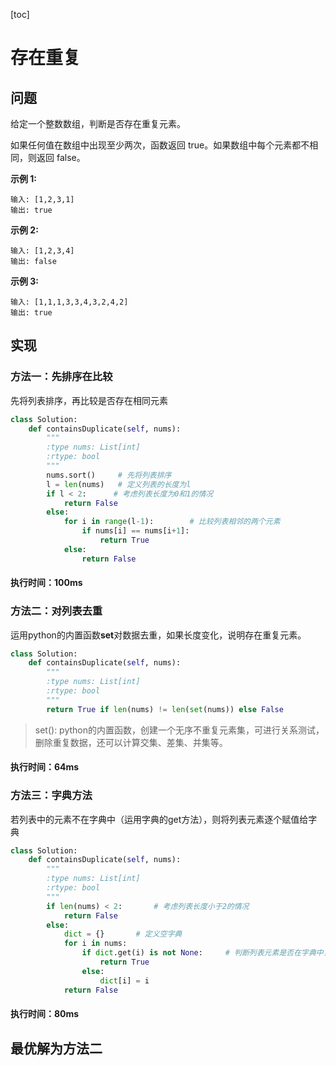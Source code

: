 [toc]
# 存在重复
## 问题
给定一个整数数组，判断是否存在重复元素。

如果任何值在数组中出现至少两次，函数返回 true。如果数组中每个元素都不相同，则返回 false。

**示例 1:**

```
输入: [1,2,3,1]
输出: true
```
**示例 2:**

```
输入: [1,2,3,4]
输出: false
```
**示例 3:**

```
输入: [1,1,1,3,3,4,3,2,4,2]
输出: true
```

## 实现
### 方法一：先排序在比较
先将列表排序，再比较是否存在相同元素

```python
class Solution:
    def containsDuplicate(self, nums):
        """
        :type nums: List[int]
        :rtype: bool
        """
        nums.sort()     # 先将列表排序
        l = len(nums)   # 定义列表的长度为l
        if l < 2:      # 考虑列表长度为0和1的情况
            return False
        else:
            for i in range(l-1):        # 比较列表相邻的两个元素
                if nums[i] == nums[i+1]:
                    return True
            else:
                return False
```
#### 执行时间：100ms


### 方法二：对列表去重
运用python的内置函数**set**对数据去重，如果长度变化，说明存在重复元素。

```python
class Solution:
    def containsDuplicate(self, nums):
        """
        :type nums: List[int]
        :rtype: bool
        """
        return True if len(nums) != len(set(nums)) else False
```
> set(): python的内置函数，创建一个无序不重复元素集，可进行关系测试，删除重复数据，还可以计算交集、差集、并集等。
#### 执行时间：64ms

### 方法三：字典方法
若列表中的元素不在字典中（运用字典的get方法），则将列表元素逐个赋值给字典
```python
class Solution:
    def containsDuplicate(self, nums):
        """
        :type nums: List[int]
        :rtype: bool
        """
        if len(nums) < 2:       # 考虑列表长度小于2的情况
            return False
        else:
            dict = {}       # 定义空字典
            for i in nums:
                if dict.get(i) is not None:     # 判断列表元素是否在字典中，若不在则将该元素添加到字典，若存在则表示列表元素重复
                    return True
                else:
                    dict[i] = i
            return False
```
#### 执行时间：80ms


## 最优解为方法二


